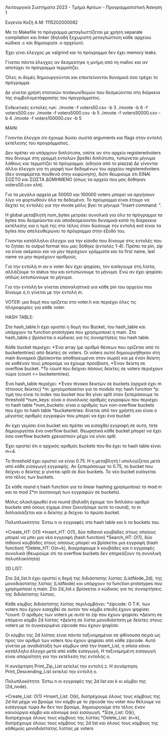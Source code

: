 Λειτουργικά Συστήματα 2023 - Τμήμα Αρτίων - Προγραμματιστική Άσκηση 1

Ευγενία Κοζή
Α.Μ: 1115202000082

Με το Makefile το πρόγραμμα μεταγλωττίζεται με χρήση separate compilation και linker (δηλαδή ξεχωριστή μεταγλώττιση κάθε αρχείου κώδικα .c και δημιουργία .o αρχείων).

Έχει γίνει έλεγχος με valgrind και το πρόγραμμα δεν έχει memory leaks.

Γίνεται πάντα έλεγχος αν δεσμεύτηκε η μνήμη από τη malloc και αν αποτύχει το πρόγραμμα τερματίζει.

Όλες οι δομές δημιουργούνται και επεκτείνονται δυναμικά όσο τρέχει το πρόγραμμα.

Δε γίνεται χρήση στατικών πινάκων/δομών που δεσμεύονται στη διάρκεια της συμβολομετάφρασης του προγράμματος.

Ενδεικτικές εντολές run:
./mvote -f voters50.csv -b 3
./mvote -b 6 -f voters500.csv
./mvote -f voters5000.csv -b 5
./mvote -f voters50000.csv -b 4
./mvote -f voters100000.csv -b 5

MAIN:

Γίνονται έλεγχοι ότι έχουμε δώσει σωστά arguments και flags στην εντολή εκτέλεσης του προγράμματος.

Δεν πρέπει να υπάρχουν διπλότυπα, οπότε αν στο αρχείο registeredvoters που δίνουμε στη γραμμή εντολών βρεθεί διπλότυπο, τυπώνεται μήνυμα λάθους και τερματίζει το πρόγραμμα. (οδηγία από το piazza)
Δε γίνονται άλλοι έλεγχοι για τη μορφή των δεδομένων του αρχείου registeredvoters (δεν αναφέρεται πουθενά στην εκφώνηση), διότι θεωρούμε ότι ΕΙΝΑΙ ΣΩΣΤΟ και ΣΩΣΤΑ ΔΟΜΗΜΕΝΟ (όπως τα αρχεία που μας δόθηκαν voters50.csv κλπ).

Για τα μεγάλα αρχεία με 50000 και 100000 voters μπορεί να αργήσουν λίγο να φορτωθούν όλα τα δεδομένα.
Το πρόγραμμα είναι έτοιμο να δεχτεί τις εντολές για την mvote μόλις βγει το μήνυμα "Insert command: ".

Η global μεταβλητή num_bytes μετράει συνολικά για όλο το πρόγραμμα τα bytes που δεσμεύονται και αποδεσμεύονται δυναμικά κατά τη διάρεκεια εκτέλεσης και η τιμή της στο τέλος όταν δώσουμε την
εντολή exit είναι τα bytes που απελευθερώνει το πρόγραμμα στην έξοδό του.

Γίνονται κατάλληλοι έλεγχοι για την είσοδο που δίνουμε στις εντολές που το ζητάει το output format που μας δόθηκε (εντολές 1-4).
Πρέπει τα pin, zip να είναι ακέραιοι και να μην περιέχουν γράμματα και τα first name, last name να μην περιέχουν αριθμούς.

Για την εντολή m αν ο voter δεν έχει ψηφίσει, τον εισάγουμε στη λίστα, αλλάζουμε το status του και εκτυπώνουμε το μήνυμα.
Ενώ αν έχει ψηφίσει απλώς εκτυπώνουμε το μήνυμα.

Για την εντολή bv γίνεται επαναληπτικά για κάθε pin του αρχείου που δίνουμε ό,τι γίνεται με την εντολή m.

VOTER: μια δομή που ορίζεται στο voter.h και περιέχει όλες τις πληροφορίες για κάθε voter.

HASH TABLE:

Στο hash_table.h έχει οριστεί η δομή του Bucket, του hash_table και υπάρχουν τα function prototypes που χρησιμοποιεί η main.
Στο hash_table.c βρίσκεται ο κώδικας για τις συναρτήσεις του hash table.

Κάθε bucket περιέχει:
*Ένα array (με αριθμό θέσεων που ορίζεται από το bucketentries) από δείκτες σε voters.
Οι voters αυτοί δημιουργήθηκαν στη main δυναμικά (βρίσκονται αποθηκευμένοι στον σωρό) και με έναν δείκτη σε καθέναν τους μπορούμε να έχουμε πρόσβαση.
*Έναν δείκτη σε overflow bucket.
*Το count που δείχνει πόσους δείκτες σε voters περιέχουν τώρα (count <= bucketentries).

Ένα hash_table περιέχει:
*Έναν πίνακα δεικτών σε buckets (αρχικά έχει m τέτοιους δείκτες)
*m: χρησιμοποιείται για το modulo της hash function
*p: τιμή του είναι το index του bucket που θα γίνει split όταν ξεπεράσουμε το threshold
*num_keys: είναι ο συνολικός αριθμός εγγραφών που περιέχει το hash table
*num_buckets: είναι ο αριθμός των non-overflow buckets που έχει το hash table
*bucketentries: δίνεται από τον χρήστη και είναι ο μέγιστος αριθμός εγγραφών που μπορεί να έχει ένα bucket

Αν έχει γεμίσει ένα bucket και πρέπει να εισαχθεί εγγραφή σε αυτό, τότε δημιουργείται ένα overflow bucket.
Θεωρητικά κάθε bucket μπορεί να έχει όσα overflow buckets χρειαστούν μέχρι να γίνει split.

Έχει οριστεί ότι ο αρχικός αριθμός buckets που θα έχει το hash table είναι m=4.

Το threshold έχει οριστεί να είναι 0.75. Η η μεταβλητή l υπολογίζεται μετά από κάθε εισαγωγή εγγραφής.
Αν ξεπεράσουμε το 0.75, το bucket που δείχνει ο δείκτης p γίνεται split σε δύο buckets.
Το νέο bucket εισάγεται στο τέλος των buckets.

Σε κάθε round η hash function για το linear hashing χρησιμοποιεί το mod m και το mod 2*m (κατανομή των εγγραφών σε buckets).

Μόλις ολοκληρωθεί ένα round (δηλαδή έχουμε τον διπλάσιο αριθμό buckets από όσους είχαμε όταν ξεκινήσαμε αυτό το round), το m διπλασιάζεται και ο δείκτης p δείχνει το πρώτο bucket.

Πολυπλοκότητα:
Έστω n οι εγγραφές στο hash table και k τα buckets του.

*Create_HT: O(1)
*Insert_HT: O(1), δύο πιθανοί κουβάδες στους οποίους μπορεί να μπει μια νέα εγγραφή (hash function)
*Search_HT: O(1), δύο πιθανοί κουβάδες στους οποίους μπορεί να βρίσκεται μια εγγραφή (hash function)
*Delete_HT: O(n+k), διαγράφουμε k κουβάδες και n εγγραφές συνολικά (θεωρούμε ότι τα overflow buckets δεν επηρεάζουν τη συνολική πολυπλοκότητα)

2D LIST:

Στο 2d_list.h έχει οριστεί η δομή της διδιάστατης λίστας (ListNode_2d), της μονοδιάστατης λίστας (ListNode) και υπάρχουν τα function prototypes που χρησιμοποιεί η main.
Στο 2d_list.c βρίσκεται ο κώδικας για τις συναρτήσεις της διδιάστατης λίστας.

Κάθε κόμβος διδιάστατης λίστας περιλαμβάνει:
*zipcode: Ο Τ.Κ. των voters που έχουν εισαχθεί σε αυτόν τον κόμβο επειδή έχουν ψηφίσει
*count: Ο αριθμός των voters με αυτό το zip που έχουν ψηφίσει
*Δείκτη σε επόμενο κόμβο 2d λίστας
*Δείκτη σε λίστα μονοδιάστατη με δείκτες στους voters με το συγκεκριμένο zipcode που έχουν ψηφίσει

Οι κόμβοι της 2d λίστας είναι πάντα ταξινομημένοι σε φθίνουσα σειρά ως προς τον αριθμό των voters που έχουν ψηφίσει από κάθε zipcode.
Αυτό γίνεται με αναδιάταξη των κόμβων από την Insert_List, η οποία κάνει κατάλληλο έλεγχο μετά από κάθε εισαγωγή.
Η ταξινομημένη εισαγωγή είναι απαραίτητη για την εκτέλεση της εντολής o.

Η συνάρτηση Print_Zip_List εκτελεί την εντολή z.
Η συνάρτηση Print_Descending_List εκτελεί την εντολή o.

Πολυπλοκότητα:
Έστω n οι εγγραφές της 2d list και k οι κόμβοι της (2d_node). 

*Create_List: O(1)
*Insert_List: O(k), διατρέχουμε όλους τους κόμβους της 2d list μέχρι να βρούμε τον κόμβο με το zipcode του voter που θέλουμε να εισάγουμε τώρα
Αν δεν τον βρούμε, δημιουργούμε στο τέλος έναν καινούργιο κόμβο και κάνουμε εκεί εισαγωγή.
*Size_List: O(k), διατρέχουμε όλους τους κόμβους της λίστας
*Delete_List: (n+k), διατρέχουμε όλους τους κόμβους της 2d list και όλους τους κόμβους της κάθεμιας μονοδιάστατης λίστας με voters
